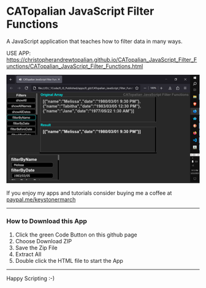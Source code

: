 # CATopalian JavaScript Filter Functions
A JavaScript application that teaches how to filter data in many ways.  

USE APP: https://christopherandrewtopalian.github.io/CATopalian_JavaScript_Filter_Functions/CATopalian_JavaScript_Filter_Functions.html  

![screenshot_001](src/media/textures/screenshots/001.PNG)

If you enjoy my apps and tutorials consider buying me a coffee at [paypal.me/keystonermarch](https://www.paypal.com/paypalme/keystonermarch)

---

### How to Download this App
1. Click the green Code Button on this github page
2. Choose Download ZIP
3. Save the Zip File
4. Extract All
5. Double click the HTML file to start the App

---

Happy Scripting :-)

